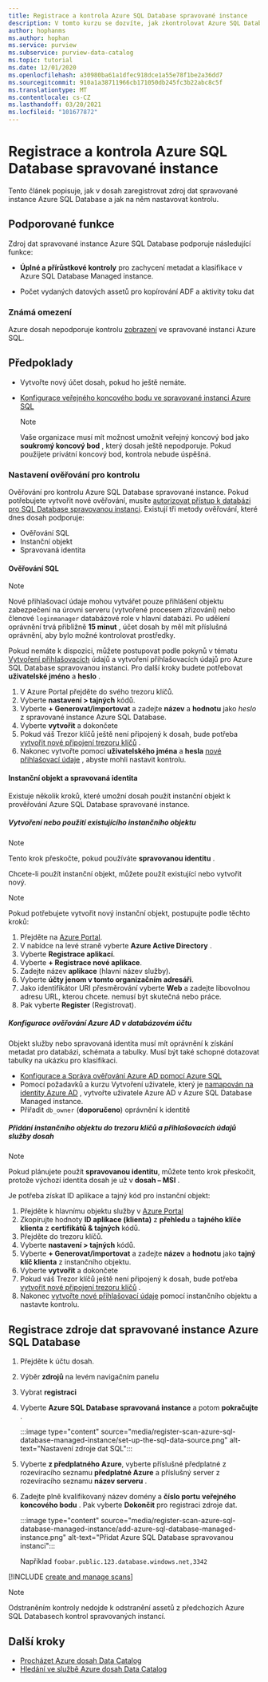 ```yaml
---
title: Registrace a kontrola Azure SQL Database spravované instance
description: V tomto kurzu se dozvíte, jak zkontrolovat Azure SQL Database spravovanou instanci.
author: hophanms
ms.author: hophan
ms.service: purview
ms.subservice: purview-data-catalog
ms.topic: tutorial
ms.date: 12/01/2020
ms.openlocfilehash: a30980ba61a1dfec918dce1a55e78f1be2a36dd7
ms.sourcegitcommit: 910a1a38711966cb171050db245fc3b22abc8c5f
ms.translationtype: MT
ms.contentlocale: cs-CZ
ms.lasthandoff: 03/20/2021
ms.locfileid: "101677872"
---
```

# <a name="register-and-scan-an-azure-sql-database-managed-instance"></a>Registrace a kontrola Azure SQL Database spravované instance

Tento článek popisuje, jak v dosah zaregistrovat zdroj dat spravované instance Azure SQL Database a jak na něm nastavovat kontrolu.

## <a name="supported-capabilities"></a>Podporované funkce

Zdroj dat spravované instance Azure SQL Database podporuje následující funkce:

- **Úplné a přírůstkové kontroly** pro zachycení metadat a klasifikace v Azure SQL Database Managed instance.

-  Počet vydaných datových assetů pro kopírování ADF a aktivity toku dat

### <a name="known-limitations"></a>Známá omezení

Azure dosah nepodporuje kontrolu [zobrazení](/sql/relational-databases/views/views?view=azuresqldb-mi-current&preserve-view=true) ve spravované instanci Azure SQL.

## <a name="prerequisites"></a>Předpoklady

- Vytvořte nový účet dosah, pokud ho ještě nemáte.

- [Konfigurace veřejného koncového bodu ve spravované instanci Azure SQL](../azure-sql/managed-instance/public-endpoint-configure.md)
    > [!Note]
    > Vaše organizace musí mít možnost umožnit veřejný koncový bod jako **soukromý koncový bod** , který dosah ještě nepodporuje. Pokud použijete privátní koncový bod, kontrola nebude úspěšná.

### <a name="setting-up-authentication-for-a-scan"></a>Nastavení ověřování pro kontrolu

Ověřování pro kontrolu Azure SQL Database spravované instance. Pokud potřebujete vytvořit nové ověřování, musíte [autorizovat přístup k databázi pro SQL Database spravovanou instanci](../azure-sql/database/logins-create-manage.md). Existují tři metody ověřování, které dnes dosah podporuje:

- Ověřování SQL
- Instanční objekt
- Spravovaná identita

#### <a name="sql-authentication"></a>Ověřování SQL

> [!Note]
> Nové přihlašovací údaje mohou vytvářet pouze přihlášení objektu zabezpečení na úrovni serveru (vytvořené procesem zřizování) nebo členové `loginmanager` databázové role v hlavní databázi. Po udělení oprávnění trvá přibližně **15 minut** , účet dosah by měl mít příslušná oprávnění, aby bylo možné kontrolovat prostředky.

Pokud nemáte k dispozici, můžete postupovat podle pokynů v tématu [Vytvoření přihlašovacích](/sql/t-sql/statements/create-login-transact-sql?view=azuresqldb-current&preserve-view=true#examples-1) údajů a vytvoření přihlašovacích údajů pro Azure SQL Database spravovanou instanci. Pro další kroky budete potřebovat **uživatelské jméno** a **heslo** .

1. V Azure Portal přejděte do svého trezoru klíčů.
1. Vyberte **nastavení > tajných** kódů.
1. Vyberte **+ Generovat/importovat** a zadejte **název** a **hodnotu** jako *heslo* z spravované instance Azure SQL Database.
1. Vyberte **vytvořit** a dokončete
1. Pokud váš Trezor klíčů ještě není připojený k dosah, bude potřeba [vytvořit nové připojení trezoru klíčů](manage-credentials.md#create-azure-key-vaults-connections-in-your-azure-purview-account) .
1. Nakonec vytvořte pomocí **uživatelského jména** a **hesla** [nové přihlašovací údaje](manage-credentials.md#create-a-new-credential) , abyste mohli nastavit kontrolu.

#### <a name="service-principal-and-managed-identity"></a>Instanční objekt a spravovaná identita

Existuje několik kroků, které umožní dosah použít instanční objekt k prověřování Azure SQL Database spravované instance.

##### <a name="create-or-use-an-existing-service-principal"></a>Vytvoření nebo použití existujícího instančního objektu

> [!Note]
> Tento krok přeskočte, pokud používáte **spravovanou identitu** .

Chcete-li použít instanční objekt, můžete použít existující nebo vytvořit nový. 

> [!Note]
> Pokud potřebujete vytvořit nový instanční objekt, postupujte podle těchto kroků:
> 1. Přejděte na [Azure Portal](https://portal.azure.com).
> 1. V nabídce na levé straně vyberte **Azure Active Directory** .
> 1. Vyberte **Registrace aplikací**.
> 1. Vyberte **+ Registrace nové aplikace**.
> 1. Zadejte název **aplikace** (hlavní název služby).
> 1. Vyberte **účty jenom v tomto organizačním adresáři**.
> 1. Jako identifikátor URI přesměrování vyberte **Web** a zadejte libovolnou adresu URL, kterou chcete. nemusí být skutečná nebo práce.
> 1. Pak vyberte **Register** (Registrovat).

##### <a name="configure-azure-ad-authentication-in-the-database-account"></a>Konfigurace ověřování Azure AD v databázovém účtu

Objekt služby nebo spravovaná identita musí mít oprávnění k získání metadat pro databázi, schémata a tabulky. Musí být také schopné dotazovat tabulky na ukázku pro klasifikaci.
- [Konfigurace a Správa ověřování Azure AD pomocí Azure SQL](../azure-sql/database/authentication-aad-configure.md)
- Pomocí požadavků a kurzu Vytvoření uživatele, který je [namapován na identity Azure AD](../azure-sql/database/authentication-aad-configure.md?tabs=azure-powershell#create-contained-users-mapped-to-azure-ad-identities) , vytvořte uživatele Azure AD v Azure SQL Database Managed instance.
- Přiřadit `db_owner` (**doporučeno**) oprávnění k identitě

##### <a name="add-service-principal-to-key-vault-and-purviews-credential"></a>Přidání instančního objektu do trezoru klíčů a přihlašovacích údajů služby dosah

> [!Note]
> Pokud plánujete použít **spravovanou identitu**, můžete tento krok přeskočit, protože výchozí identita dosah je už v **dosah – MSI** .

Je potřeba získat ID aplikace a tajný kód pro instanční objekt:

1. Přejděte k hlavnímu objektu služby v [Azure Portal](https://portal.azure.com)
1. Zkopírujte hodnoty **ID aplikace (klienta)** z **přehledu** a **tajného klíče klienta** z **certifikátů & tajných** kódů.
1. Přejděte do trezoru klíčů.
1. Vyberte **nastavení > tajných** kódů.
1. Vyberte **+ Generovat/importovat** a zadejte **název** a **hodnotu** jako **tajný klíč klienta** z instančního objektu.
1. Vyberte **vytvořit** a dokončete
1. Pokud váš Trezor klíčů ještě není připojený k dosah, bude potřeba [vytvořit nové připojení trezoru klíčů](manage-credentials.md#create-azure-key-vaults-connections-in-your-azure-purview-account) .
1. Nakonec [vytvořte nové přihlašovací údaje](manage-credentials.md#create-a-new-credential) pomocí instančního objektu a nastavte kontrolu.

## <a name="register-an-azure-sql-database-managed-instance-data-source"></a>Registrace zdroje dat spravované instance Azure SQL Database

1. Přejděte k účtu dosah.

1. Výběr **zdrojů** na levém navigačním panelu

1. Vybrat **registraci**

1. Vyberte **Azure SQL Database spravovaná instance** a potom **pokračujte** .

    :::image type="content" source="media/register-scan-azure-sql-database-managed-instance/set-up-the-sql-data-source.png" alt-text="Nastavení zdroje dat SQL":::

1. Vyberte **z předplatného Azure**, vyberte příslušné předplatné z rozevíracího seznamu **předplatné Azure** a příslušný server z rozevíracího seznamu **název serveru** .

1. Zadejte plně kvalifikovaný název domény a **číslo portu** **veřejného koncového bodu** . Pak vyberte **Dokončit** pro registraci zdroje dat.

    :::image type="content" source="media/register-scan-azure-sql-database-managed-instance/add-azure-sql-database-managed-instance.png" alt-text="Přidat Azure SQL Database spravovanou instanci":::

    Například `foobar.public.123.database.windows.net,3342`

[!INCLUDE [create and manage scans](includes/manage-scans.md)]

> [!NOTE]
> Odstraněním kontroly nedojde k odstranění assetů z předchozích Azure SQL Databasech kontrol spravovaných instancí.

## <a name="next-steps"></a>Další kroky

- [Procházet Azure dosah Data Catalog](how-to-browse-catalog.md)
- [Hledání ve službě Azure dosah Data Catalog](how-to-search-catalog.md)